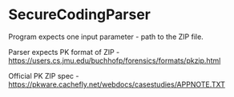 # SecureCodingParser

Program expects one input parameter - path to the ZIP file.

Parser expects PK format of ZIP - https://users.cs.jmu.edu/buchhofp/forensics/formats/pkzip.html

Official PK ZIP spec - https://pkware.cachefly.net/webdocs/casestudies/APPNOTE.TXT